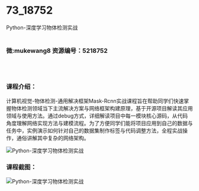 # 73_18752
Python-深度学习物体检测实战
<br/></br>
<h3>微:mukewang8 资源编号：5218752</h3>
<br/></br>
<h3>课程介绍：</h3>
<p>计算机视觉-物体检测-通用解决框架Mask-Rcnn实战课程旨在帮助同学们快速掌握物体检测领域当下主流解决方案与网络框架构建原理，基于开源项目解读其应用领域与使用方法。通过debug方式，详细解读项目中每一模块核心源码，从代码角度理解网络实现方法与建模流程。为了方便同学们能将项目应用到自己的数据与任务中，实例演示如何针对自己的数据集制作标签与代码调整方法，全程实战操作，通俗讲解其中复杂的网络架构。</p>
<p><img src="https://www.ko996.com/wp-content/uploads/img/2021/03/1-4-300x135.png" alt="Python-深度学习物体检测实战"></p>
<div class="info-desc">
<h3>课程截图：</h3>
<p><img src="https://www.ko996.com/wp-content/uploads/img/2021/03/2-4.png" alt="Python-深度学习物体检测实战"></p>


			
</div>
